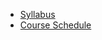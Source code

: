 - [Syllabus](http://csusbdt.github.io/322-2013/Syllabus-322-2013-Fall.pdf)
- [Course Schedule](https://github.com/csusbdt/322-2013/wiki)

